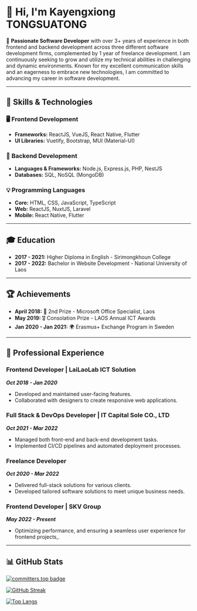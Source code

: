 # 👋 Hi, I'm **Kayengxiong TONGSUATONG**

🎯 **Passionate Software Developer** with over 3+ years of experience in both frontend and backend development across three different software development firms, complemented by 1 year of freelance development. I am continuously seeking to grow and utilize my technical abilities in challenging and dynamic environments. Known for my excellent communication skills and an eagerness to embrace new technologies, I am committed to advancing my career in software development.

---

## 🚀 **Skills & Technologies**

### 🖥️ **Frontend Development**
- **Frameworks:** ReactJS, VueJS, React Native, Flutter
- **UI Libraries:** Vuetify, Bootstrap, MUI (Material-UI)
  
### 🔧 **Backend Development**
- **Languages & Frameworks:** Node.js, Express.js, PHP, NestJS
- **Databases:** SQL, NoSQL (MongoDB)

### 💡 **Programming Languages**
- **Core:** HTML, CSS, JavaScript, TypeScript
- **Web:** ReactJS, NuxtJS, Laravel
- **Mobile:** React Native, Flutter

---

## 🎓 **Education**

- **2017 - 2021:** Higher Diploma in English - Sirimongkhoun College
- **2017 - 2022:** Bachelor in Website Development - National University of Laos

---

## 🏆 **Achievements**

- **April 2018:** 🥈 2nd Prize - Microsoft Office Specialist, Laos
- **May 2019:** 🎖️ Consolation Prize - LAOS Annual ICT Awards
- **Jan 2020 - Jan 2021:** 🌍 Erasmus+ Exchange Program in Sweden

---

## 💼 **Professional Experience**

### **Frontend Developer** | **LaiLaoLab ICT Solution**
**_Oct 2018 - Jan 2020_**
- Developed and maintained user-facing features.
- Collaborated with designers to create responsive web applications.

### **Full Stack & DevOps Developer** | **IT Capital Sole CO., LTD**
**_Oct 2021 - Mar 2022_**
- Managed both front-end and back-end development tasks.
- Implemented CI/CD pipelines and automated deployment processes.

### **Freelance Developer**
**_Oct 2020 - Mar 2022_**
- Delivered full-stack solutions for various clients.
- Developed tailored software solutions to meet unique business needs.

### **Frontend Developer** | **SKV Group**
**_May 2022 - Present_**
- Optimizing performance, and ensuring a seamless user experience for frontend projects,.

---

## 📊 **GitHub Stats**

[![committers.top badge](https://user-badge.committers.top/laos_private/USERNAME.svg)](https://user-badge.committers.top/laos_private/USERNAME)

[![GitHub Streak](https://streak-stats.demolab.com/?user=kayengxiongTST&theme=highcontrast&hide_border=true)](https://git.io/streak-stats)

[![Top Langs](https://github-readme-stats.vercel.app/api/top-langs/?username=kayengxiongTST&layout=compact&theme=highcontrast&hide_border=true)](https://github.com/kayengxiongTST)
